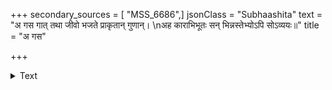 +++
secondary_sources = [ "MSS_6686",]
jsonClass = "Subhaashita"
text = "अ गस गात् तथा जीवो भजते प्राकृतान् गुणान्।  \nअह काराभिभूतः सन् भिन्नस्तेभ्योऽपि सोऽव्ययः॥"
title = "अ गस"

+++

<details><summary>Text</summary>

अ गस गात् तथा जीवो भजते प्राकृतान् गुणान्।  
अह काराभिभूतः सन् भिन्नस्तेभ्योऽपि सोऽव्ययः॥
</details>
